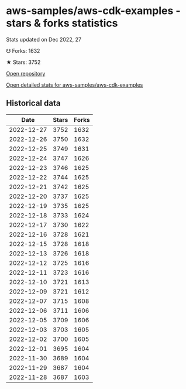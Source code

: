 # aws-samples/aws-cdk-examples - stars & forks statistics

Stats updated on Dec 2022, 27

☋ Forks: 1632

★ Stars: 3752

[Open repository](https://github.com/aws-samples/aws-cdk-examples)

[Open detailed stats for aws-samples/aws-cdk-examples](https://reviewgithub.com/rep/aws-samples/aws-cdk-examples)

## Historical data
| Date | Stars | Forks |
|------|-------|-------|
| 2022-12-27 | 3752 | 1632 | 
| 2022-12-26 | 3750 | 1632 | 
| 2022-12-25 | 3749 | 1631 | 
| 2022-12-24 | 3747 | 1626 | 
| 2022-12-23 | 3746 | 1625 | 
| 2022-12-22 | 3744 | 1625 | 
| 2022-12-21 | 3742 | 1625 | 
| 2022-12-20 | 3737 | 1625 | 
| 2022-12-19 | 3735 | 1625 | 
| 2022-12-18 | 3733 | 1624 | 
| 2022-12-17 | 3730 | 1622 | 
| 2022-12-16 | 3728 | 1621 | 
| 2022-12-15 | 3728 | 1618 | 
| 2022-12-13 | 3726 | 1618 | 
| 2022-12-12 | 3725 | 1616 | 
| 2022-12-11 | 3723 | 1616 | 
| 2022-12-10 | 3721 | 1613 | 
| 2022-12-09 | 3721 | 1612 | 
| 2022-12-07 | 3715 | 1608 | 
| 2022-12-06 | 3711 | 1606 | 
| 2022-12-05 | 3709 | 1606 | 
| 2022-12-03 | 3703 | 1605 | 
| 2022-12-02 | 3700 | 1605 | 
| 2022-12-01 | 3695 | 1604 | 
| 2022-11-30 | 3689 | 1604 | 
| 2022-11-29 | 3687 | 1604 | 
| 2022-11-28 | 3687 | 1603 | 


